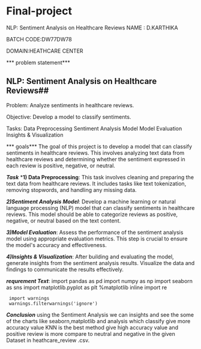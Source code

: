 # Final-project
NLP: Sentiment Analysis on Healthcare Reviews
NAME : D.KARTHIKA

BATCH CODE:DW77DW78

DOMAIN:HEATHCARE CENTER

*** problem statement***

  ## NLP: Sentiment Analysis on Healthcare Reviews##

  Problem: Analyze sentiments in healthcare reviews.

   Objective: Develop a model to classify sentiments.

  Tasks:
     Data Preprocessing
     Sentiment Analysis Model
     Model Evaluation
     Insights & Visualization

*** goals***
     The goal of this project is to develop a model that can classify sentiments in healthcare reviews. This involves analyzing text data from healthcare reviews and determining whether the sentiment expressed in each review is positive, negative, or neutral.

***Task***
    ***1) Data Preprocessing**: This task involves cleaning and preparing the text data from healthcare reviews. It includes tasks like text tokenization, removing stopwords, and handling any missing data.

   ***2)Sentiment Analysis Model***: Develop a machine learning or natural language processing (NLP) model that can classify sentiments in healthcare reviews. This model should be able to categorize reviews as positive, negative, or neutral based on the text content.

   ***3)Model Evaluation***: Assess the performance of the sentiment analysis model using appropriate evaluation metrics. This step is crucial to ensure the model's accuracy and effectiveness.

  ***4)Insights & Visualization***: After building and evaluating the model, generate insights from the sentiment analysis results. Visualize the data and findings to communicate the results effectively.

***requrement Text***:
     import pandas as pd
     import numpy as np
     import seaborn as sns
     import matplotlib.pyplot as plt
      %matplotlib inline
     import re

     import warnings
     warnings.filterwarnings('ignore')

***Conclusion***
     using the Sentiment Analysis we can insights and see the some of the charts like seaborn,matplotlib
 and analysis which classify give more accuracy value KNN is the best method give high accuracy value and positive review is more compare to neutral and negative in the given Dataset in heathcare_review .csv.        

   



